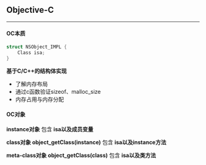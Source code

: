 ## Objective-C
---

#### OC本质
``` C
struct NSObject_IMPL {
    Class isa;
}
```
**基于C/C++的结构体实现**
- 了解内存布局
- 通过c函数验证sizeof、malloc_size
- 内存占用与内存分配

#### OC对象

**instance对象** 包含 **isa以及成员变量**
  
**class对象 object_getClass(instance)** 包含 **isa以及instance方法**

**meta-class对象 object_getClass(class)** 包含 **isa以及类方法**





